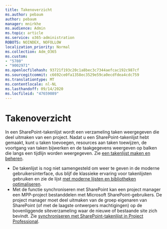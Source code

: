 ```yaml
---
title: Takenoverzicht
ms.author: pebaum
author: pebaum
manager: mnirkhe
ms.audience: Admin
ms.topic: article
ms.service: o365-administration
ROBOTS: NOINDEX, NOFOLLOW
localization_priority: Normal
ms.collection: Adm_O365
ms.custom:
- "5780"
- "9002971"
ms.openlocfilehash: 93721f193c20c1a8bec3c7344aefcac192c987cf
ms.sourcegitcommit: c6692ce0fa1358ec3529e59ca0ecdfdea4cdc759
ms.translationtype: MT
ms.contentlocale: nl-NL
ms.lasthandoff: 09/14/2020
ms.locfileid: "47659089"
---
```

# <a name="task-list"></a>Takenoverzicht

In een SharePoint-takenlijst wordt een verzameling taken weergegeven die deel uitmaken van een project. Nadat u een SharePoint-takenlijst hebt gemaakt, kunt u taken toevoegen, resources aan taken toewijzen, de voortgang van taken bijwerken en de taakgegevens weergeven op balken die langs een tijdlijn worden weergegeven. Zie [een takenlijst maken en beheren](https://support.microsoft.com/office/466ad207-46fd-4c77-9af1-41bc23cec21a).  

-   De takenlijst is nog niet samengesteld om weer te geven in de moderne gebruikersinterface, dus blijf de klassieke ervaring voor takenlijsten gebruiken en zie de lijst [met moderne lijsten en bibliotheken optimaliseren](https://docs.microsoft.com/sharepoint/dev/transform/modernize-userinterface-lists-and-libraries).
-   Met de functie synchroniseren met SharePoint kan een project manager een MPP-project bestanddelen met Microsoft SharePoint-gebruikers. De project manager moet deel uitmaken van de groep eigenaren van SharePoint (of met de laagste ontwerpers machtigingen) op de bovenliggende siteverzameling waar de nieuwe of bestaande site zich bevindt. Zie [synchroniseren met SharePoint-takenlijst in Project Professional](https://docs.microsoft.com/office/troubleshoot/project/sync-with-tasks-from-project).